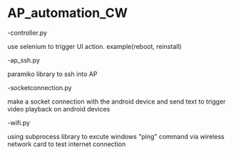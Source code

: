 # AP_automation_CW

-controller.py

  use selenium to trigger UI action. example(reboot, reinstall)
  
  
-ap_ssh.py

  paramiko library to ssh into AP
  
  
-socketconnection.py

  make a socket connection with the android device and send text to trigger video playback on android devices
  
  
-wifi.py

  using subprocess library to excute windows "ping" command via wireless network card to test internet connection
 
